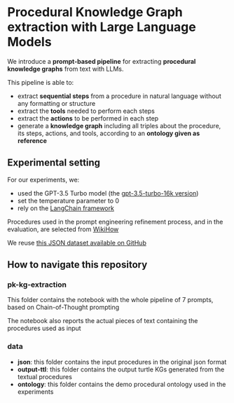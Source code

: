 # Procedural Knowledge Graph extraction with Large Language Models
We introduce a **prompt-based pipeline** for extracting **procedural knowledge graphs** from text with LLMs.

This pipeline is able to:
- extract **sequential steps** from a procedure in natural language without any formatting or structure
- extract the **tools** needed to perform each steps
- extract the **actions** to be performed in each step
- generate a **knowledge graph** including all triples about the procedure, its steps, actions, and tools, according to an **ontology given as reference**

## Experimental setting
For our experiments, we:
- used the GPT-3.5 Turbo model (the [gpt-3.5-turbo-16k version](https://platform.openai.com/docs/models/gpt-3-5-turbo))
- set the temperature parameter to 0
- rely on the [LangChain framework](https://www.langchain.com/)

Procedures used in the prompt engineering refinement process, and in the evaluation, are selected from [WikiHow](https://wikihow.com/)

We reuse [this JSON dataset available on GitHub](https://github.com/zharry29/wikihow-goal-step)

## How to navigate this repository
### pk-kg-extraction
This folder contains the notebook with the whole pipeline of 7 prompts, based on Chain-of-Thought prompting

The notebook also reports the actual pieces of text containing the procedures used as input

### data
- **json**: this folder contains the input procedures in the original json format
- **output-ttl**: this folder contains the output turtle KGs generated from the textual procedures
- **ontology**: this folder contains the demo procedural ontology used in the experiments

